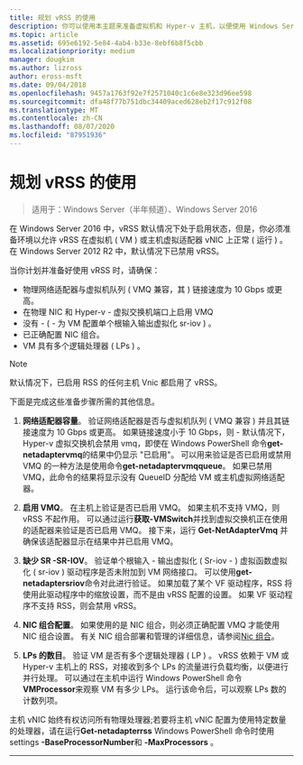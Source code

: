 ```yaml
---
title: 规划 vRSS 的使用
description: 你可以使用本主题来准备虚拟机和 Hyper-v 主机，以便使用 Windows Server 2016 中的 vRSS。
ms.topic: article
ms.assetid: 695e6192-5e84-4ab4-b33e-8ebf6b8f5cbb
ms.localizationpriority: medium
manager: dougkim
ms.author: lizross
author: eross-msft
ms.date: 09/04/2018
ms.openlocfilehash: 9457a1763f92e7f2571040c1c6e8e323d96ee598
ms.sourcegitcommit: dfa48f77b751dbc34409aced628eb2f17c912f08
ms.translationtype: MT
ms.contentlocale: zh-CN
ms.lasthandoff: 08/07/2020
ms.locfileid: "87951936"
---
```

# <a name="plan-the-use-of-vrss"></a>规划 vRSS 的使用

>适用于：Windows Server（半年频道）、Windows Server 2016

在 Windows Server 2016 中，vRSS 默认情况下处于启用状态，但是，你必须准备环境以允许 vRSS 在虚拟机 \( VM \) 或主机虚拟适配器 vNIC 上正常 \( 运行 \) 。 在 Windows Server 2012 R2 中，默认情况下已禁用 vRSS。

当你计划并准备好使用 vRSS 时，请确保：

- 物理网络适配器与虚拟机队列 \( VMQ 兼容，其 \) 链接速度为 10 Gbps 或更高。
- 在物理 NIC 和 Hyper-v \- 虚拟交换机端口上启用 VMQ
- 没有 \- \( \- 为 VM 配置单个根输入输出虚拟化 sr-iov \) 。
- 已正确配置 NIC 组合。
- VM 具有多个逻辑处理器 \( LPs \) 。

>[!NOTE]
>默认情况下，已启用 RSS 的任何主机 Vnic 都启用了 vRSS。

下面是完成这些准备步骤所需的其他信息。

1. **网络适配器容量**。 验证网络适配器是否与虚拟机队列 \( VMQ 兼容 \) 并且其链接速度为 10 Gbps 或更高。 如果链接速度小于 10 Gbps，则 \- 默认情况下，Hyper-v 虚拟交换机会禁用 vmq，即使在 Windows PowerShell 命令**get-netadaptervmq**的结果中仍显示 "已启用"。 可以用来验证是否已启用或禁用 VMQ 的一种方法是使用命令**get-netadaptervmqqueue**。  如果已禁用 VMQ，此命令的结果将显示没有 QueueID 分配给 VM 或主机虚拟网络适配器。

2. **启用 VMQ**。 在主机上验证是否已启用 VMQ。 如果主机不支持 VMQ，则 vRSS 不起作用。 可以通过运行**获取-VMSwitch**并找到虚拟交换机正在使用的适配器来验证是否已启用 VMQ。 接下来，运行 **Get-NetAdapterVmq** 并确保该适配器显示在结果中并已启用 VMQ。

3. **缺少 SR \-SR-IOV**。 验证单个根输入 \- 输出虚拟化 \( Sr-iov \- \) 虚拟函数虚拟化 \( sr-iov \) 驱动程序是否未附加到 VM 网络接口。 可以使用**get-netadaptersriov**命令对此进行验证。 如果加载了某个 VF 驱动程序，RSS 将使用此驱动程序中的缩放设置，而不是由 vRSS 配置的设置。 如果 VF 驱动程序不支持 RSS，则会禁用 vRSS。

4. **NIC 组合配置**。 如果使用的是 NIC 组合，则必须正确配置 VMQ 才能使用 NIC 组合设置。 有关 NIC 组合部署和管理的详细信息，请参阅[Nic 组合](https://docs.microsoft.com/windows-server/networking/technologies/nic-teaming/nic-teaming)。

5. **LPs 的数目**。 验证 VM 是否有多个逻辑处理器 \( LP \) 。 vRSS 依赖于 VM 或 Hyper-v 主机上的 RSS，对接收到多个 LPs 的流量进行负载均衡，以便进行并行处理。 可以通过在主机中运行 Windows PowerShell 命令**VMProcessor**来观察 VM 有多少 LPs。 运行该命令后，可以观察 LPs 数的计数列项。

主机 vNIC 始终有权访问所有物理处理器;若要将主机 vNIC 配置为使用特定数量的处理器，请在运行**Get-netadapterrss** Windows PowerShell 命令时使用 settings **-BaseProcessorNumber**和 **-MaxProcessors** 。

---